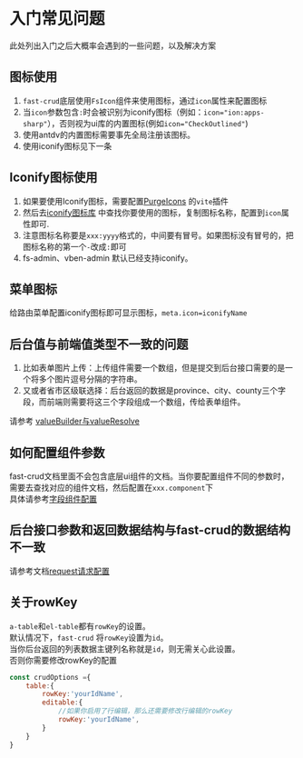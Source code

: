 # 入门常见问题
此处列出入门之后大概率会遇到的一些问题，以及解决方案

## 图标使用
1. `fast-crud`底层使用`FsIcon`组件来使用图标，通过`icon`属性来配置图标
2. 当`icon`参数包含`:`时会被识别为iconify图标（例如：`icon="ion:apps-sharp"`），否则视为ui库的内置图标(例如`icon="CheckOutlined"`)
3. 使用antdv的内置图标需要事先全局注册该图标。
4. 使用iconify图标见下一条

## Iconify图标使用
1. 如果要使用Iconify图标，需要配置[PurgeIcons](https://github.com/antfu/purge-icons) 的`vite`插件
2. 然后去[iconify图标库](https://iconify.design/icon-sets/ion/) 中查找你要使用的图标，复制图标名称，配置到`icon`属性即可.
3. 注意图标名称要是`xxx:yyyy`格式的，中间要有冒号。如果图标没有冒号的，把图标名称的第一个`-`改成`:`即可
4. fs-admin、vben-admin 默认已经支持iconify。

## 菜单图标
 给路由菜单配置iconify图标即可显示图标，`meta.icon=iconifyName`

## 后台值与前端值类型不一致的问题
1. 比如表单图片上传：上传组件需要一个数组，但是提交到后台接口需要的是一个将多个图片逗号分隔的字符串。    
2. 又或者省市区级联选择：后台返回的数据是province、city、county三个字段，而前端则需要将这三个字段组成一个数组，传给表单组件。

请参考 [valueBuilder与valueResolve](/api/crud-options/columns.md#valuebuilder与valueresolve)

## 如何配置组件参数
fast-crud文档里面不会包含底层ui组件的文档。当你要配置组件不同的参数时，需要去查找对应的组件文档，然后配置在`xxx.component`下    
具体请参考[字段组件配置](./component.md#字段组件配置)
 
## 后台接口参数和返回数据结构与fast-crud的数据结构不一致
请参考文档[request请求配置](/api/crud-options/request.html#request-【请求】)


## 关于rowKey
`a-table`和`el-table`都有`rowKey`的设置。       
默认情况下，`fast-crud` 将`rowKey`设置为`id`。      
当你后台返回的列表数据主键列名称就是`id`，则无需关心此设置。  
否则你需要修改rowKey的配置
```js
const crudOptions ={
    table:{
        rowKey:'yourIdName',
        editable:{
            //如果你启用了行编辑，那么还需要修改行编辑的rowKey
            rowKey:'yourIdName',
        }   
    }
}

``` 
